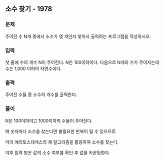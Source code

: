## 소수 찾기 - 1978

### 문제

주어진 수 N개 중에서 소수가 몇 개인지 찾아서 출력하는 프로그램을 작성하시오.

### 입력

첫 줄에 수의 개수 N이 주어진다. N은 100이하이다. 다음으로 N개의 수가 주어지는데 수는 1,000 이하의 자연수이다.

### 출력

주어진 수들 중 소수의 개수를 출력한다.

### 풀이

N은 100이하이고 1000이하의 수들이 주어진다.

매 숫자마다 소수를 찾는다면 불필요한 반복이 될 수 있으므로

미리 에라토스테네스의 체 알고리즘을 활용하여 소수를 찾는다.

이후 입력 받은 값의 소수 여부를 확인 후 값을 카운팅한다.